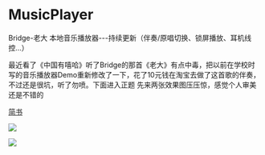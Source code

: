 # MusicPlayer
Bridge-老大 本地音乐播放器---持续更新（伴奏/原唱切换、锁屏播放、耳机线控...）

最近看了《中国有嘻哈》听了Bridge的那首《老大》有点中毒，把以前在学校时写的音乐播放器Demo重新修改了一下，花了10元钱在淘宝去做了这首歌的伴奏，不过还是很坑，听了勿喷。下面进入正题
先来两张效果图压压惊，感觉个人审美还是不错的

[简书][1]

![][image-1]

![][image-2]

[1]:	http://www.jianshu.com/p/2f800f09675c

[image-1]:	http://upload-images.jianshu.io/upload_images/913574-2c7aa5fa560c1ec2.png?imageMogr2/auto-orient/strip%7CimageView2/2/w/1240
[image-2]:	http://upload-images.jianshu.io/upload_images/913574-0e2a41c6593eeb6b.png?imageMogr2/auto-orient/strip%7CimageView2/2/w/1240